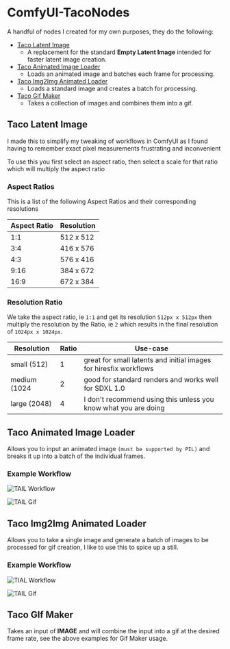 # ComfyUI-TacoNodes

A handful of nodes I created for my own purposes, they do the following:

- [Taco Latent Image]()
  - A replacement for the standard **Empty Latent Image** intended for faster latent image creation.
- [Taco Animated Image Loader]()
  - Loads an animated image and batches each frame for processing.
- [Taco Img2Img Animated Loader]()
  - Loads a standard image and creates a batch for processing.
- [Taco Gif Maker]()
  - Takes a collection of images and combines them into a gif.

## Taco Latent Image

I made this to simplify my tweaking of workflows in ComfyUI as I found having to remember exact pixel measurements 
frustrating and inconvenient

To use this you first select an aspect ratio, then select a scale for that ratio which will multiply the aspect ratio

### Aspect Ratios
This is a list of the following Aspect Ratios and their corresponding resolutions

| Aspect Ratio | Resolution |
|--------------|------------|
| 1:1          | 512 x 512  |
| 3:4          | 416 x 576  |
| 4:3          | 576 x 416  |
| 9:16         | 384 x 672  |
| 16:9         | 672 x 384  |

### Resolution Ratio
We take the aspect ratio, ie `1:1` and get its resolution `512px x 512px` then multiply the resolution by the Ratio, 
ie `2` which results in the final resolution of `1024px x 1024px`.

| Resolution   | Ratio | Use-case                                                          |
|--------------|-------|-------------------------------------------------------------------|
| small (512)  | 1     | great for small latents and initial images for hiresfix workflows |
| medium (1024 | 2     | good for standard renders and works well for SDXL 1.0             |
| large (2048) | 4     | I don't recommend using this unless you know what you are doing   |

## Taco Animated Image Loader

Allows you to input an animated image `(must be supported by PIL)` and breaks it up into a batch of the individual 
frames.

### Example Workflow

![TAIL Workflow]()

![TAIL Gif]()

## Taco Img2Img Animated Loader

Allows you to take a single image and generate a batch of images to be processed for gif creation, I like to use this 
to spice up a still.

### Example Workflow

![TIAL Workflow]()

![TAIL Gif]()

## Taco GIf Maker

Takes an input of **IMAGE** and will combine the input into a gif at the desired frame rate, see the above examples for 
Gif Maker usage.